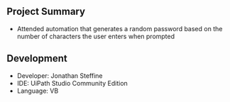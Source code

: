 ## Project Summary
- Attended automation that generates a random password based on the number of characters the user enters when prompted

## Development
- Developer: Jonathan Steffine
- IDE: UiPath Studio Community Edition
- Language: VB
